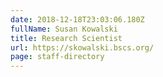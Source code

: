 ```yaml
---
date: 2018-12-18T23:03:06.180Z
fullName: Susan Kowalski
title: Research Scientist
url: https://skowalski.bscs.org/
page: staff-directory
---
```

